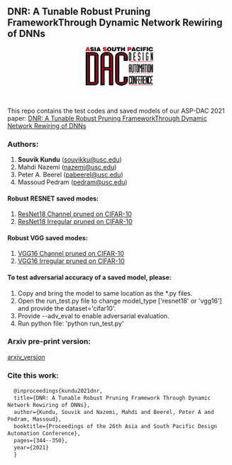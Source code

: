 
## DNR: A Tunable Robust Pruning FrameworkThrough Dynamic Network Rewiring of DNNs

<p align="center"><img width="30%" src="/images/ASP_DAC_logo.png"></p><br/> 

This repo contains the test codes and saved models of our ASP-DAC 2021 paper: [DNR: A Tunable Robust Pruning FrameworkThrough Dynamic Network Rewiring of DNNs](https://dl.acm.org/doi/10.1145/3394885.3431542)

### Authors:
1. **Souvik Kundu** (souvikku@usc.edu)
2. Mahdi Nazemi (nazemi@usc.edu)
3. Peter A. Beerel (pabeerel@usc.edu)
4. Massoud Pedram (pedram@usc.edu)

#### Robust RESNET saved modes:
1. [ResNet18 Channel pruned on CIFAR-10](https://drive.google.com/file/d/1kbyl34OTxt7YBJON6VpdMBNQWejWpGZN/view?usp=sharing)
2. [ResNet18 Irregular pruned on CIFAR-10](https://drive.google.com/file/d/1nmAPjhM0Hlo2I7k6UPeGDta8g2kN6xJI/view?usp=sharing)
#### Robust VGG saved modes:
1. [VGG16 Channel pruned on CIFAR-10](https://drive.google.com/file/d/1hzeTRoFo0vaPVqRhVQjr80ugsSk6zlvh/view?usp=sharing)
2. [VGG16 Irregular pruned on CIFAR-10](https://drive.google.com/file/d/1-aYjjBaulln_nfxagF6fhsYuToG-FSBk/view?usp=sharing)

#### To test adversarial accuracy of a saved model, please:
1. Copy and bring the model to same location as the *.py files.
2. Open the run_test.py file to change model_type ['resnet18' or 'vgg16'] and provide the dataset='cifar10'.
3. Provide --adv_eval to enable adversarial evaluation.
4. Run python file: 'python run_test.py'

### Arxiv pre-print version: 
[arxiv_version](https://arxiv.org/abs/2011.03083)

### Cite this work:
      @inproceedings{kundu2021dnr,
      title={DNR: A Tunable Robust Pruning Framework Through Dynamic Network Rewiring of DNNs},
      author={Kundu, Souvik and Nazemi, Mahdi and Beerel, Peter A and Pedram, Massoud},
      booktitle={Proceedings of the 26th Asia and South Pacific Design Automation Conference},
      pages={344--350},
      year={2021}
      }
